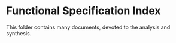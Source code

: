 # Functional Specification Index

This folder contains many documents, devoted to the analysis and synthesis.
